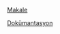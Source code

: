 [Makale](https://iscanyc.medium.com/twilio-i%CC%87le-sms-g%C3%B6nderimi-nas%C4%B1l-yap%C4%B1l%C4%B1r-bc0105da1208)

[Dokümantasyon](https://www.twilio.com/docs/quickstart)
